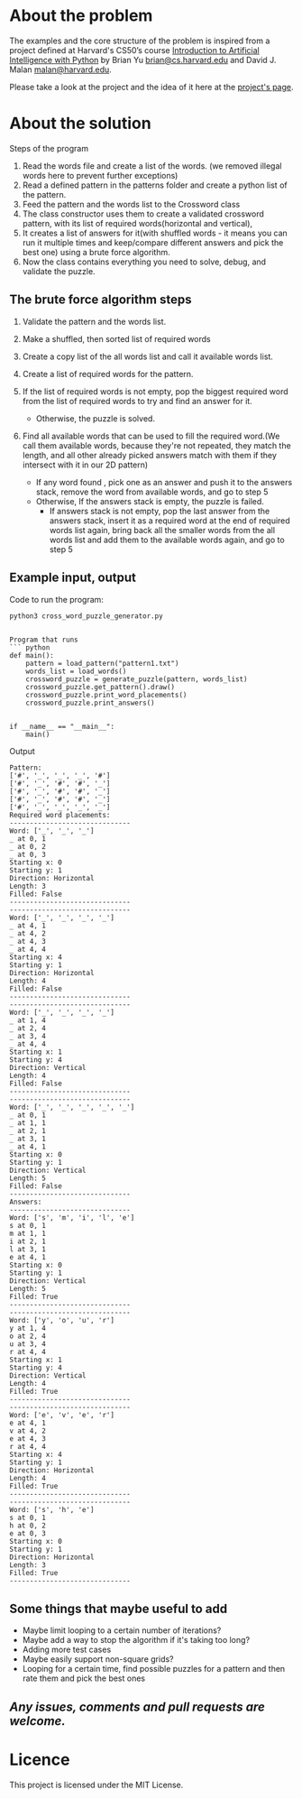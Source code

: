 # About the problem
The examples and the core structure of the problem is inspired from a project defined at Harvard's CS50’s course [Introduction to Artificial Intelligence with Python](https://cs50.harvard.edu/ai/2020/) by 
Brian Yu
brian@cs.harvard.edu and 
David J. Malan
malan@harvard.edu.

Please take a look at the project and the idea of it here at the [project's page](https://cs50.harvard.edu/ai/2020/projects/3/crossword/).

# About the solution
Steps of the program
1. Read the words file and create a list of the words. (we removed illegal words here to prevent further exceptions)
2. Read a defined pattern in the patterns folder and create a python list of the pattern.
3. Feed the pattern and the words list to the Crossword class
4. The class constructor uses them to create a validated crossword pattern, with its list of required words(horizontal and vertical), 
5. It creates a list of answers for it(with shuffled words - it means you can run it multiple times and keep/compare different answers and pick the best one) using a brute force algorithm.
6. Now the class contains everything you need to solve, debug, and validate the puzzle.


## The brute force algorithm steps
1. Validate the pattern and the words list.
2. Make a shuffled, then sorted list of required words
3. Create a copy list of the all words list and call it available words list.
4. Create a list of required words for the pattern.
5. If the list of required words is not empty, pop the biggest required word from the list of required words to try and find an answer for it.
    - Otherwise, the puzzle is solved.
    
6. Find all available words that can be used to fill the required word.(We call them available words, because they're not repeated, they match the length, and all other already picked answers match with them if they intersect with it in our 2D pattern)
    - If any word found , pick one as an answer and push it to the answers stack, remove the word from available words, and go to step 5
    - Otherwise, If the answers stack is empty, the puzzle is failed.
        - If answers stack is not empty, pop the last answer from the answers stack, insert it as a required word at the end of required words list again, bring back all the smaller words from the all words list and add them to the available words again, and go to step 5


## Example input, output
Code to run the program:
```bash
python3 cross_word_puzzle_generator.py
```
```

Program that runs
``` python
def main():
    pattern = load_pattern("pattern1.txt")
    words_list = load_words()
    crossword_puzzle = generate_puzzle(pattern, words_list)
    crossword_puzzle.get_pattern().draw()
    crossword_puzzle.print_word_placements()
    crossword_puzzle.print_answers()


if __name__ == "__main__":
    main()
```

Output

``` text
Pattern:
['#', '_', '_', '_', '#']
['#', '_', '#', '#', '_']
['#', '_', '#', '#', '_']
['#', '_', '#', '#', '_']
['#', '_', '_', '_', '_']
Required word placements:
------------------------------
Word: ['_', '_', '_']
_ at 0, 1
_ at 0, 2
_ at 0, 3
Starting x: 0
Starting y: 1
Direction: Horizontal
Length: 3
Filled: False
------------------------------
------------------------------
Word: ['_', '_', '_', '_']
_ at 4, 1
_ at 4, 2
_ at 4, 3
_ at 4, 4
Starting x: 4
Starting y: 1
Direction: Horizontal
Length: 4
Filled: False
------------------------------
------------------------------
Word: ['_', '_', '_', '_']
_ at 1, 4
_ at 2, 4
_ at 3, 4
_ at 4, 4
Starting x: 1
Starting y: 4
Direction: Vertical
Length: 4
Filled: False
------------------------------
------------------------------
Word: ['_', '_', '_', '_', '_']
_ at 0, 1
_ at 1, 1
_ at 2, 1
_ at 3, 1
_ at 4, 1
Starting x: 0
Starting y: 1
Direction: Vertical
Length: 5
Filled: False
------------------------------
Answers:
------------------------------
Word: ['s', 'm', 'i', 'l', 'e']
s at 0, 1
m at 1, 1
i at 2, 1
l at 3, 1
e at 4, 1
Starting x: 0
Starting y: 1
Direction: Vertical
Length: 5
Filled: True
------------------------------
------------------------------
Word: ['y', 'o', 'u', 'r']
y at 1, 4
o at 2, 4
u at 3, 4
r at 4, 4
Starting x: 1
Starting y: 4
Direction: Vertical
Length: 4
Filled: True
------------------------------
------------------------------
Word: ['e', 'v', 'e', 'r']
e at 4, 1
v at 4, 2
e at 4, 3
r at 4, 4
Starting x: 4
Starting y: 1
Direction: Horizontal
Length: 4
Filled: True
------------------------------
------------------------------
Word: ['s', 'h', 'e']
s at 0, 1
h at 0, 2
e at 0, 3
Starting x: 0
Starting y: 1
Direction: Horizontal
Length: 3
Filled: True
------------------------------
```



## Some things that maybe useful to add
- Maybe limit looping to a certain number of iterations?
- Maybe add a way to stop the algorithm if it's taking too long?
- Adding more test cases
- Maybe easily support non-square grids?
- Looping for a certain time, find possible puzzles for a pattern and then rate them and pick the best ones 


## *Any issues, comments and pull requests are welcome.*


# Licence
This project is licensed under the MIT License.

